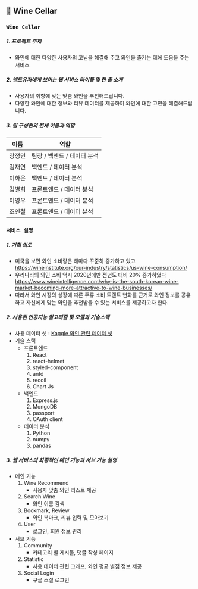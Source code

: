 ## 🍷 Wine Cellar

### **`Wine Cellar`**

##### 1. 프로젝트 주제 
- 와인에 대한 다양한 사용자의 고님을 해결해 주고 와인을 즐기는 데에 도움을 주는 서비스

##### 2. 엔드유저에게 보이는 웹 서비스 타이틀 및 한 줄 소개
- 사용자의 취향에 맞는 맞춤 와인을 추천해드립니다.
- 다양한 와인에 대한 정보와 리뷰 데이터를 제공하여 와인에 대한 고민을 해결해드립니다.

##### 3. 팀 구성원의 전체 이름과 역할

| 이름 | 역할 |
| ------ | ------ |
| 장정민 | 팀장 / 백엔드 / 데이터 분석 |
| 김재연 | 백엔드 / 데이터 분석 |
| 이하은 | 백엔드 / 데이터 분석 |
| 김별희 | 프론트엔드 / 데이터 분석 |
| 이영우 | 프론트엔드 / 데이터 분석 |
| 조인철 | 프론트엔드 / 데이터 분석 |


### **`서비스 설명`**

##### 1. 기획 의도
- 미국을 보면 와인 소비량은 해마다 꾸준히 증가하고 있고 
  https://wineinstitute.org/our-industry/statistics/us-wine-consumption/
- 우리나라의 와인 소비 역시 2020년에만 전년도 대비 20% 증가하였다    
  https://www.wineintelligence.com/why-is-the-south-korean-wine-market-becoming-more-attractive-to-wine-businesses/ 
- 따라서 와인 시장의 성장에 따른 주류 소비 트렌트 변화를 근거로 와인 정보를 공유하고 자신에게 맞는 와인을 추천받을 수 있는 서비스를 제공하고자 한다.

##### 2. 사용된 인공지능 알고리즘 및 모델과 기술스택
- 사용 데이터 셋 : [Kaggle 와인 관련 데이터 셋](https://www.kaggle.com/datasets/dev7halo/wine-information)
- 기술 스택
   - 프론트엔드
     1. React
     2. react-helmet
     3. styled-component
     4. antd
     5. recoil
     6. Chart Js
   - 백엔드
     1. Express.js
     2. MongoDB
     3. passport
     4. OAuth client
   - 데이터 분석
     1. Python
     2. numpy
     3. pandas

##### 3. 웹 서비스의 최종적인 메인 기능과 서브 기능 설명
- 메인 기능
   1. Wine Recommend
      - 사용자 맞춤 와인 리스트 제공
   2. Search Wine
      - 와인 이름 검색 
   3. Bookmark, Review
      - 와인 북마크, 리뷰 입력 및 모아보기
   4. User
      - 로그인, 회원 정보 관리
- 서브 기능
   1. Community
      - 카테고리 별 게시물, 댓글 작성 페이지
   2. Statistic
      - 사용 데이터 관련 그래프, 와인 평균 별점 정보 제공
   3. Social Login
      - 구글 소셜 로그인
